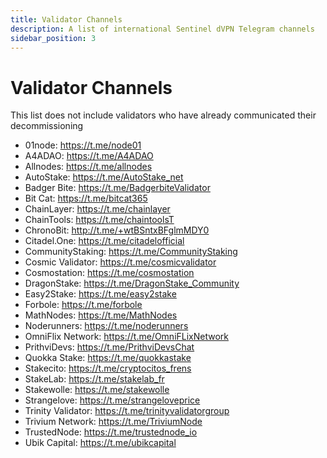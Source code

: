 ```yaml
---
title: Validator Channels
description: A list of international Sentinel dVPN Telegram channels 
sidebar_position: 3
---
```


# Validator Channels

This list does not include validators who have already communicated their decommissioning

- 01node: https://t.me/node01
- A4ADAO: https://t.me/A4ADAO
- Allnodes: https://t.me/allnodes
- AutoStake: https://t.me/AutoStake_net
- Badger Bite: https://t.me/BadgerbiteValidator
- Bit Cat: https://t.me/bitcat365
- ChainLayer: https://t.me/chainlayer
- ChainTools: https://t.me/chaintoolsT
- ChronoBit: http://t.me/+wtBSntxBFglmMDY0
- Citadel.One: https://t.me/citadelofficial
- CommunityStaking: https://t.me/CommunityStaking
- Cosmic Validator: https://t.me/cosmicvalidator
- Cosmostation: https://t.me/cosmostation
- DragonStake: https://t.me/DragonStake_Community
- Easy2Stake: https://t.me/easy2stake
- Forbole: https://t.me/forbole
- MathNodes: https://t.me/MathNodes
- Noderunners: https://t.me/noderunners
- OmniFlix Network: https://t.me/OmniFLixNetwork
- PrithviDevs: https://t.me/PrithviDevsChat
- Quokka Stake: https://t.me/quokkastake
- Stakecito: https://t.me/cryptocitos_frens
- StakeLab: https://t.me/stakelab_fr
- Stakewolle: https://t.me/stakewolle
- Strangelove: https://t.me/strangeloveprice
- Trinity Validator: https://t.me/trinityvalidatorgroup
- Trivium Network: https://t.me/TriviumNode
- TrustedNode: https://t.me/trustednode_io
- Ubik Capital: https://t.me/ubikcapital